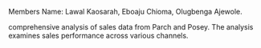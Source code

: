 Members Name: Lawal Kaosarah, Eboaju Chioma, Olugbenga Ajewole.

comprehensive analysis of sales data from Parch and Posey. The analysis examines sales performance across various channels.
